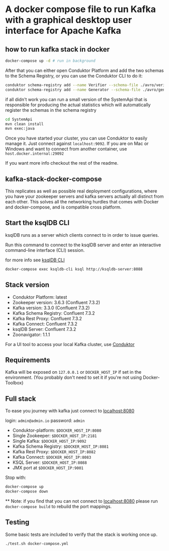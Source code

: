 
# A docker compose file to run Kafka with a graphical desktop user interface for Apache Kafka

## how to run kafka stack in docker

```bash
docker-compose up -d # run in background
```

After that you can either open Conduktor Platform and add the two schemas to the Schema Registry, or you can use the Conduktor CLI to do it:

```bash
conduktor schema-registry add --name Verifier --schema-file ./avro/verifiers.avsc --schema-type avro --schema-description "Verifier schema"
conduktor schema-registry add --name Generator --schema-file ./avro/generators.avsc --schema-type avro --schema-description "Generator schema"
```

if all didn't work you can run a small version of the SystemApi that is responsible for producing the actual statistics which will automatically register the schemas in the schema registry

```bash
cd SystemApi
mvn clean install
mvn exec:java
```

Once you have started your cluster, you can use Conduktor to easily manage it.
Just connect against `localhost:9092`. If you are on Mac or Windows and want to connect from another container, use `host.docker.internal:29092`

If you want more info checkout the rest of the readme.

## kafka-stack-docker-compose

This replicates as well as possible real deployment configurations, where you have your zookeeper servers and kafka servers actually all distinct from each other. This solves all the networking hurdles that comes with Docker and docker-compose, and is compatible cross platform.

## Start the ksqlDB CLI

ksqlDB runs as a server which clients connect to in order to issue queries.

Run this command to connect to the ksqlDB server and enter an interactive command-line interface (CLI) session.

for more info see [ksqlDB CLI](https://docs.ksqldb.io/en/latest/developer-guide/ksqldb-reference/cli/)

```bash
docker-compose exec ksqldb-cli ksql http://ksqldb-server:8088
```

## Stack version

- Conduktor Platform: latest
- Zookeeper version: 3.6.3 (Confluent 7.3.2)
- Kafka version: 3.3.0 (Confluent 7.3.2)
- Kafka Schema Registry: Confluent 7.3.2
- Kafka Rest Proxy: Confluent 7.3.2
- Kafka Connect: Confluent 7.3.2
- ksqlDB Server: Confluent 7.3.2
- Zoonavigator: 1.1.1

For a UI tool to access your local Kafka cluster, use [Conduktor](https://www.conduktor.io/get-started)

## Requirements

Kafka will be exposed on `127.0.0.1` or `DOCKER_HOST_IP` if set in the environment.
(You probably don't need to set it if you're not using Docker-Toolbox)

## Full stack

To ease you journey with kafka just connect to [localhost:8080](http://localhost:8080/)

login: `admin@admin.io`
password: `admin`

- Conduktor-platform: `$DOCKER_HOST_IP:8080`
- Single Zookeeper: `$DOCKER_HOST_IP:2181`
- Single Kafka: `$DOCKER_HOST_IP:9092`
- Kafka Schema Registry: `$DOCKER_HOST_IP:8081`
- Kafka Rest Proxy: `$DOCKER_HOST_IP:8082`
- Kafka Connect: `$DOCKER_HOST_IP:8083`
- KSQL Server: `$DOCKER_HOST_IP:8088`
- JMX port at `$DOCKER_HOST_IP:9001`

 Stop with:

 ```bash
 docker-compose up
 docker-compose down
 ```

** Note: if you find that you can not connect to [localhost:8080](http://localhost:8080/) please run `docker-compose build` to rebuild the port mappings.

## Testing

Some basic tests are included to verify that the stack is working once up.

```bash
./test.sh docker-compose.yml
```
